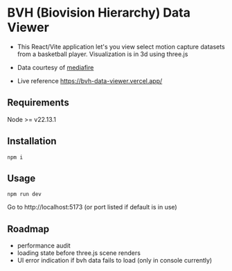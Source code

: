 # BVH (Biovision Hierarchy) Data Viewer

- This React/Vite application let's you view select motion capture datasets from a basketball player. Visualization is in 3d using three.js

- Data courtesy of [mediafire](https://www.mediafire.com/?o6ncxuu1oq5r6z9)

- Live reference https://bvh-data-viewer.vercel.app/

## Requirements
Node >= v22.13.1

## Installation

```
npm i
```

## Usage

```
npm run dev
```

Go to http://localhost:5173 (or port listed if default is in use)

## Roadmap
- performance audit
- loading state before three.js scene renders
- UI error indication if bvh data fails to load (only in console currently)
